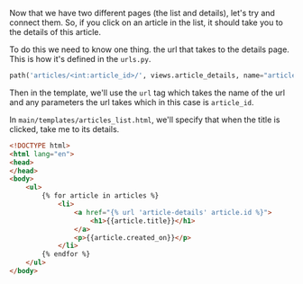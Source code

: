 Now that we have two different pages (the list and details), let's try and connect them. So, if you click on an article in the list, it should take you to the details of this article. 

To do this we need to know one thing. the url that takes to the details page. This is how it's defined in the `urls.py`.
```python
path('articles/<int:article_id>/', views.article_details, name="article-details")
```
Then in the template, we'll use the `url` tag which takes the name of the url and any parameters the url takes which in this case is `article_id`.

In `main/templates/articles_list.html`, we'll specify that when the title is clicked, take me to its details.
```html
<!DOCTYPE html>
<html lang="en">
<head>
</head>
<body>
    <ul>
        {% for article in articles %}
            <li>
                <a href="{% url 'article-details' article.id %}">
                    <h1>{{article.title}}</h1>
                </a>
                <p>{{article.created_on}}</p>
            </li>
        {% endfor %}
    </ul>
</body>
```
